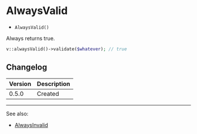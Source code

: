 # AlwaysValid

- `AlwaysValid()`

Always returns true.

```php
v::alwaysValid()->validate($whatever); // true
```

## Changelog

Version | Description
--------|-------------
  0.5.0 | Created

***
See also:

  * [AlwaysInvalid](AlwaysInvalid.md)
